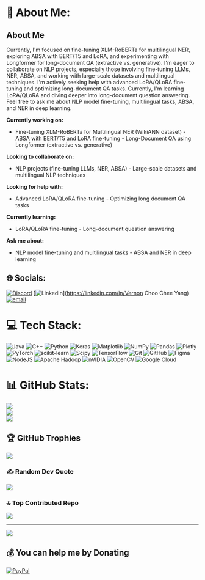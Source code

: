 # 💫 About Me:
## About Me

Currently, I'm focused on fine-tuning XLM-RoBERTa for multilingual NER, exploring ABSA with BERT/T5 and LoRA, and experimenting with Longformer for long-document QA (extractive vs. generative). I'm eager to collaborate on NLP projects, especially those involving fine-tuning LLMs, NER, ABSA, and working with large-scale datasets and multilingual techniques. I'm actively seeking help with advanced LoRA/QLoRA fine-tuning and optimizing long-document QA tasks. Currently, I'm learning LoRA/QLoRA and diving deeper into long-document question answering. Feel free to ask me about NLP model fine-tuning, multilingual tasks, ABSA, and NER in deep learning.

**Currently working on:**
- Fine-tuning XLM-RoBERTa for Multilingual NER (WikiANN dataset) - ABSA with BERT/T5 and LoRA fine-tuning - Long-Document QA using Longformer (extractive vs. generative)

**Looking to collaborate on:**
- NLP projects (fine-tuning LLMs, NER, ABSA) - Large-scale datasets and multilingual NLP techniques
  
**Looking for help with:**
- Advanced LoRA/QLoRA fine-tuning - Optimizing long document QA tasks

**Currently learning:**
- LoRA/QLoRA fine-tuning - Long-document question answering

**Ask me about:**
- NLP model fine-tuning and multilingual tasks - ABSA and NER in deep learning

## 🌐 Socials:
[![Discord](https://img.shields.io/badge/Discord-%237289DA.svg?logo=discord&logoColor=white)](https://discord.gg/vernon_c.4882) [![LinkedIn](https://img.shields.io/badge/LinkedIn-%230077B5.svg?logo=linkedin&logoColor=white)](https://linkedin.com/in/Vernon Choo Chee Yang) [![email](https://img.shields.io/badge/Email-D14836?logo=gmail&logoColor=white)](mailto:choocheeyang1224@gmail.com) 

# 💻 Tech Stack:
![Java](https://img.shields.io/badge/java-%23ED8B00.svg?style=for-the-badge&logo=openjdk&logoColor=white) ![C++](https://img.shields.io/badge/c++-%2300599C.svg?style=for-the-badge&logo=c%2B%2B&logoColor=white) ![Python](https://img.shields.io/badge/python-3670A0?style=for-the-badge&logo=python&logoColor=ffdd54) ![Keras](https://img.shields.io/badge/Keras-%23D00000.svg?style=for-the-badge&logo=Keras&logoColor=white) ![Matplotlib](https://img.shields.io/badge/Matplotlib-%23ffffff.svg?style=for-the-badge&logo=Matplotlib&logoColor=black) ![NumPy](https://img.shields.io/badge/numpy-%23013243.svg?style=for-the-badge&logo=numpy&logoColor=white) ![Pandas](https://img.shields.io/badge/pandas-%23150458.svg?style=for-the-badge&logo=pandas&logoColor=white) ![Plotly](https://img.shields.io/badge/Plotly-%233F4F75.svg?style=for-the-badge&logo=plotly&logoColor=white) ![PyTorch](https://img.shields.io/badge/PyTorch-%23EE4C2C.svg?style=for-the-badge&logo=PyTorch&logoColor=white) ![scikit-learn](https://img.shields.io/badge/scikit--learn-%23F7931E.svg?style=for-the-badge&logo=scikit-learn&logoColor=white) ![Scipy](https://img.shields.io/badge/SciPy-%230C55A5.svg?style=for-the-badge&logo=scipy&logoColor=%white) ![TensorFlow](https://img.shields.io/badge/TensorFlow-%23FF6F00.svg?style=for-the-badge&logo=TensorFlow&logoColor=white) ![Git](https://img.shields.io/badge/git-%23F05033.svg?style=for-the-badge&logo=git&logoColor=white) ![GitHub](https://img.shields.io/badge/github-%23121011.svg?style=for-the-badge&logo=github&logoColor=white) ![Figma](https://img.shields.io/badge/figma-%23F24E1E.svg?style=for-the-badge&logo=figma&logoColor=white) ![NodeJS](https://img.shields.io/badge/node.js-6DA55F?style=for-the-badge&logo=node.js&logoColor=white) ![Apache Hadoop](https://img.shields.io/badge/Apache%20Hadoop-66CCFF?style=for-the-badge&logo=apachehadoop&logoColor=black) ![nVIDIA](https://img.shields.io/badge/cuda-000000.svg?style=for-the-badge&logo=nVIDIA&logoColor=green) ![OpenCV](https://img.shields.io/badge/opencv-%23white.svg?style=for-the-badge&logo=opencv&logoColor=white) ![Google Cloud](https://img.shields.io/badge/GoogleCloud-%234285F4.svg?style=for-the-badge&logo=google-cloud&logoColor=white)
# 📊 GitHub Stats:
![](https://github-readme-stats.vercel.app/api?username=AlbertChoo&theme=dark&hide_border=false&include_all_commits=false&count_private=false)<br/>
![](https://nirzak-streak-stats.vercel.app/?user=AlbertChoo&theme=dark&hide_border=false)<br/>
![](https://github-readme-stats.vercel.app/api/top-langs/?username=AlbertChoo&theme=dark&hide_border=false&include_all_commits=false&count_private=false&layout=compact)

## 🏆 GitHub Trophies
![](https://github-profile-trophy.vercel.app/?username=AlbertChoo&theme=radical&no-frame=false&no-bg=true&margin-w=4)

### ✍️ Random Dev Quote
![](https://quotes-github-readme.vercel.app/api?type=horizontal&theme=radical)

### 🔝 Top Contributed Repo
![](https://github-contributor-stats.vercel.app/api?username=AlbertChoo&limit=5&theme=dark&combine_all_yearly_contributions=true)

---
[![](https://visitcount.itsvg.in/api?id=AlbertChoo&icon=0&color=0)](https://visitcount.itsvg.in)

  ## 💰 You can help me by Donating
  [![PayPal](https://img.shields.io/badge/PayPal-00457C?style=for-the-badge&logo=paypal&logoColor=white)](https://paypal.me/@choocheeyang1224) 

  
<!-- Proudly created with GPRM ( https://gprm.itsvg.in ) -->
